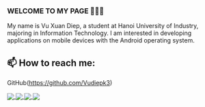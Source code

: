 ### WELCOME TO MY PAGE 👋👋👋
My name is Vu Xuan Diep, a student at Hanoi University of Industry, majoring in Information Technology. I am interested in developing applications on mobile devices with the Android operating system.<br>
## 📫 How to reach me: 

 GitHub(https://github.com/Vudiepk3)

<a href="https://github.com/Vudiepk3/Dictionary_Retrofit_MLKit.git">
  <!-- Change the `github-readme-stats.anuraghazra1.vercel.app` to `github-readme-stats.vercel.app`  -->
  <img align="center" src="https://github-readme-stats.anuraghazra1.vercel.app/api/pin/?username=Vudiepk3&repo=Dictionary_Retrofit_MLKit&theme=onedark" />
</a> 
<a href="https://github.com/Vudiepk3/EduInvest.git">
  <!-- Change the `github-readme-stats.anuraghazra1.vercel.app` to `github-readme-stats.vercel.app`  -->
  <img align="center" src="https://github-readme-stats.anuraghazra1.vercel.app/api/pin/?username=Vudiepk3&repo=EduInvest&theme=onedark" />
</a> 
<a href="https://github.com/Vudiepk3/Android_QuizAppWithFirebase.git/">
  <!-- Change the `github-readme-stats.anuraghazra1.vercel.app` to `github-readme-stats.vercel.app`  -->
  <img align="center" src="https://github-readme-stats.anuraghazra1.vercel.app/api/pin/?username=Vudiepk3&repo=Android_QuizAppWithFirebase&theme=radical" />
</a>   
</a>    
<a href="https://github.com/Vudiepk3/Demo_AdminAndClintBookApp.git/">
  <!-- Change the `github-readme-stats.anuraghazra1.vercel.app` to `github-readme-stats.vercel.app`  -->
  <img align="center" src="https://github-readme-stats.anuraghazra1.vercel.app/api/pin/?username=Vudiepk3&repo=Demo_AdminAndClintBookApp&theme=dark" />
</a>


